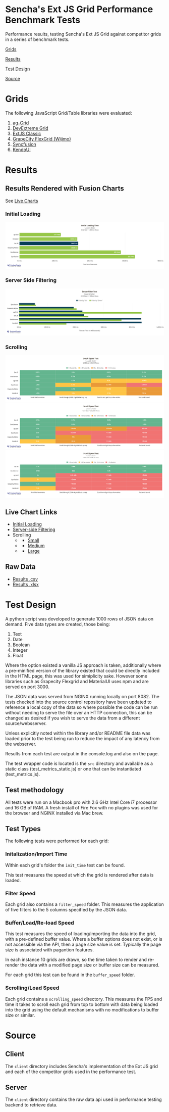 # Sencha's Ext JS Grid Performance Benchmark Tests

Performance results, testing Sencha's Ext JS Grid against competitor grids in a series of benchmark tests.

[Grids](#Grids)

[Results](#Results)

[Test Design](#Test-Design)

[Source](#Source)

# Grids
The following JavaScript Grid/Table libraries were evaluated:

1. [ag-Grid](https://www.ag-grid.com/)
2. [DevExtreme Grid](https://js.devexpress.com/Overview/DataGrid/)
3. [ExtJS Classic](https://docs.sencha.com/extjs/7.2.0/classic/Ext.grid.Panel.html)
4. [GrapeCity FlexGrid (Wijimo)](https://www.grapecity.com/wijmo-flexgrid)
5. [Syncfusion](https://www.syncfusion.com/javascript-ui-controls/js-data-grid)
6. [KendoUI](https://demos.telerik.com/kendo-ui/grid/index?_ga=2.243489477.1357119994.1584889528-1295651737.1584889528)

# Results

## Results Rendered with Fusion Charts
See [Live Charts](##Live-Chart-Links)
### Initial Loading
[![alt text](./results/charts/intial_load_fc.png)](https://static.fusioncharts.com/sencha/initial-load-time.html)

### Server Side Filtering
[![alt text](./results/charts/server_side_filtering_fc.png)](https://static.fusioncharts.com/sencha/server-filter-test.html)

### Scrolling
[![alt text](./results/charts/scroll_small.png)](https://static.fusioncharts.com/sencha/scroll-time-small.html)
[![alt text](./results/charts/scroll_medium.png)](https://static.fusioncharts.com/sencha/scroll-time-mid.html)
[![alt text](./results/charts/scroll_large.png)](https://static.fusioncharts.com/sencha/scroll-time-large.html)

## Live Chart Links
* [Initial Loading](https://static.fusioncharts.com/sencha/initial-load-time.html)
* [Server-side Filtering](https://static.fusioncharts.com/sencha/server-filter-test.html)
* Scrolling
    * * [Small](https://static.fusioncharts.com/sencha/scroll-time-small.html)
    * * [Medium](https://static.fusioncharts.com/sencha/scroll-time-mid.html)
    * * [Large](https://static.fusioncharts.com/sencha/scroll-time-large.html)

## Raw Data

* [Results .csv](Grid_Performance_Benchmark_Results_CSV.csv)
* [Results .xlsx](Grid_Performance_Benchmark_Results_XLS.xlsx.cpgz)

# Test Design

A python script was developed to generate 1000 rows of JSON data on demand. Five data types are created, those being:

1. Text
2. Date
3. Boolean
4. Integer
5. Float

Where the option existed a vanilla JS approach is taken, additionally where a pre-minified version of the library existed that could be directly included
in the HTML page, this was used for simiplicity sake. However some libraries such as Grapecity Flexgrid and MaterialUI uses npm and are served on port 3000.

The JSON data was served from NGINX running locally on port 8082. The tests checked into the source control repository have been updated to
reference a local copy of the data so where possible the code can be run without needing to serve the file over an HTTP connection, this can be changed as desired if you wish to serve
the data from a different source/websserver.

Unless explicitly noted within the library and/or README file data was loaded prior to the test being run to reduce the impact of any latency from the webserver.

Results from each test are output in the console.log and also on the page.

The test wrapper code is located is the `src` directory and available as a static class (test_metrics_static.js) or one that can be instantiated (test_metrics.js).

## Test methodology

All tests were run on a Macbook pro with 2.6 GHz Intel Core i7 processor and 16 GB of RAM. A fresh install of Fire Fox with no plugins was used for the browser and NGINX installed via Mac brew.


## Test Types

The following tests were performed for each grid:

### Initalization/Import Time

Within each grid's folder the `init_time` test can be found.

This test measures the speed at which the grid is rendered after data is loaded.

### Filter Speed

Each grid also contains a `filter_speed` folder. This measures the application of
five filters to the 5 columns specified by the JSON data.


### Buffer/Load/Re-load Speed

This test measures the speed of loading/importing the data into the grid, with a pre-defined buffer value.
Where a buffer options does not exist, or is not accessible via the API, then a page size value is set. Typically the page size is associated with pagantion features.

In each instance 10 grids are drawn, so the time taken to render and re-render the data with a modified
page size or buffer size can be measured.

For each grid this test can be found in the `buffer_speed` folder.


### Scrolling/Load Speed

Each grid contains a `scrolling_speed` directory. This measures the FPS and time it takes to scroll each grid from top to bottom with data being loaded into the grid using the default
mechanisms with no modifications to buffer size or similar.

# Source

## Client
The `client` directory includes Sencha's implementation of the Ext JS grid and each of the competitor grids used in the performance test. 

## Server
The `client` directory contains the raw data api used in performance testing backend to retrieve data. 




